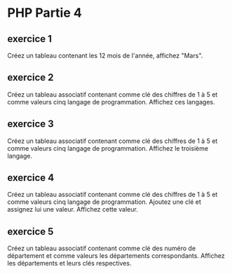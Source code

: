 # PHP Partie 4

## exercice 1

Créez un tableau contenant les 12 mois de l'année, affichez "Mars".

## exercice 2

Créez un tableau associatif contenant comme clé des chiffres de 1 à 5 et comme valeurs cinq langage de programmation. Affichez ces langages.

## exercice 3

Créez un tableau associatif contenant comme clé des chiffres de 1 à 5 et comme valeurs cinq langage de programmation. Affichez le troisième langage.

## exercice 4

Créez un tableau associatif contenant comme clé des chiffres de 1 à 5 et comme valeurs cinq langage de programmation. Ajoutez une clé et assignez lui une valeur. Affichez cette valeur.


## exercice 5

Créez un tableau associatif contenant comme clé des numéro de département et comme valeurs les départements correspondants. Affichez les départements et leurs clés respectives.